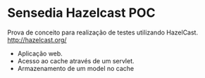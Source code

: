 # Sensedia Hazelcast POC

Prova de conceito para realização de testes utilizando HazelCast.
http://hazelcast.org/

- Aplicação web.
- Acesso ao cache através de um servlet.
- Armazenamento de um model no cache
